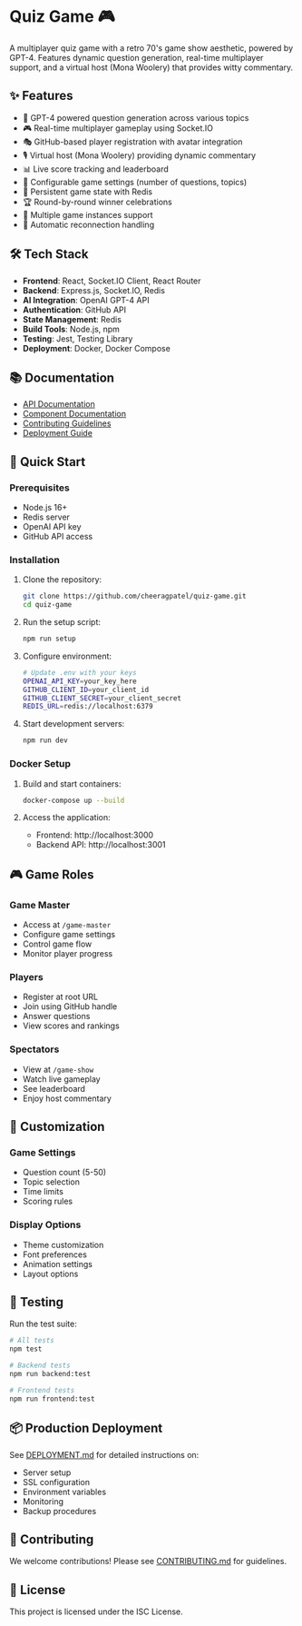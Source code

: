# Quiz Game 🎮

A multiplayer quiz game with a retro 70's game show aesthetic, powered by GPT-4. Features dynamic question generation, real-time multiplayer support, and a virtual host (Mona Woolery) that provides witty commentary.

## ✨ Features

- 🤖 GPT-4 powered question generation across various topics
- 🎮 Real-time multiplayer gameplay using Socket.IO
- 🎭 GitHub-based player registration with avatar integration
- 🎙️ Virtual host (Mona Woolery) providing dynamic commentary
- 📊 Live score tracking and leaderboard
- 🎯 Configurable game settings (number of questions, topics)
- 💾 Persistent game state with Redis
- 🏆 Round-by-round winner celebrations
- 🎪 Multiple game instances support
- 🔄 Automatic reconnection handling

## 🛠️ Tech Stack

- **Frontend**: React, Socket.IO Client, React Router
- **Backend**: Express.js, Socket.IO, Redis
- **AI Integration**: OpenAI GPT-4 API
- **Authentication**: GitHub API
- **State Management**: Redis
- **Build Tools**: Node.js, npm
- **Testing**: Jest, Testing Library
- **Deployment**: Docker, Docker Compose

## 📚 Documentation

- [API Documentation](backend/API.md)
- [Component Documentation](frontend/COMPONENTS.md)
- [Contributing Guidelines](CONTRIBUTING.md)
- [Deployment Guide](DEPLOYMENT.md)

## 🚀 Quick Start

### Prerequisites

- Node.js 16+
- Redis server
- OpenAI API key
- GitHub API access

### Installation

1. Clone the repository:
   ```bash
   git clone https://github.com/cheeragpatel/quiz-game.git
   cd quiz-game
   ```

2. Run the setup script:
   ```bash
   npm run setup
   ```

3. Configure environment:
   ```bash
   # Update .env with your keys
   OPENAI_API_KEY=your_key_here
   GITHUB_CLIENT_ID=your_client_id
   GITHUB_CLIENT_SECRET=your_client_secret
   REDIS_URL=redis://localhost:6379
   ```

4. Start development servers:
   ```bash
   npm run dev
   ```

### Docker Setup

1. Build and start containers:
   ```bash
   docker-compose up --build
   ```

2. Access the application:
   - Frontend: http://localhost:3000
   - Backend API: http://localhost:3001

## 🎮 Game Roles

### Game Master
- Access at `/game-master`
- Configure game settings
- Control game flow
- Monitor player progress

### Players
- Register at root URL
- Join using GitHub handle
- Answer questions
- View scores and rankings

### Spectators
- View at `/game-show`
- Watch live gameplay
- See leaderboard
- Enjoy host commentary

## 🎨 Customization

### Game Settings
- Question count (5-50)
- Topic selection
- Time limits
- Scoring rules

### Display Options
- Theme customization
- Font preferences
- Animation settings
- Layout options

## 🧪 Testing

Run the test suite:
```bash
# All tests
npm test

# Backend tests
npm run backend:test

# Frontend tests
npm run frontend:test
```

## 📦 Production Deployment

See [DEPLOYMENT.md](DEPLOYMENT.md) for detailed instructions on:
- Server setup
- SSL configuration
- Environment variables
- Monitoring
- Backup procedures

## 🤝 Contributing

We welcome contributions! Please see [CONTRIBUTING.md](CONTRIBUTING.md) for guidelines.

## 📄 License

This project is licensed under the ISC License.

